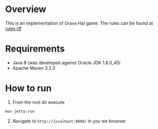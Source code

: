 # Overview

This is an implementation of Grava Hal game. The rules can be found at [rules.rtf](/doc/rules.rtf)

# Requirements

- Java 8 (was developed against Oracle JDK 1.8.0_45)
- Apache Maven 3.3.3

# How to run

1. From the root dir execute
```sh
mvn jetty:run
```
2. Navigate to `http://localhost:8080/` in you we browser
